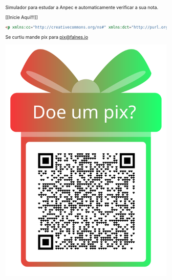 

Simulador para estudar a Anpec e automaticamente verificar a sua nota.

[[Inicie Aqui!!!]]



```html
<p xmlns:cc="http://creativecommons.org/ns#" xmlns:dct="http://purl.org/dc/terms/"><a property="dct:title" rel="cc:attributionURL" href="https://github.com/Falnesio/Simulador-Anpec">Simulado Obsidian da Anpec</a> by <a rel="cc:attributionURL dct:creator" property="cc:attributionName" href="https://falnes.io/">Falnésio GS Borges</a> is licensed under <a href="https://creativecommons.org/licenses/by/4.0/?ref=chooser-v1" target="_blank" rel="license noopener noreferrer" style="display:inline-block;">CC BY 4.0<img style="height:22px!important;margin-left:3px;vertical-align:text-bottom;" src="https://mirrors.creativecommons.org/presskit/icons/cc.svg?ref=chooser-v1" alt=""><img style="height:22px!important;margin-left:3px;vertical-align:text-bottom;" src="https://mirrors.creativecommons.org/presskit/icons/by.svg?ref=chooser-v1" alt=""></a></p>
```


Se curtiu mande pix para pix@falnes.io


![200](./assets/qr-code-plus.svg)

